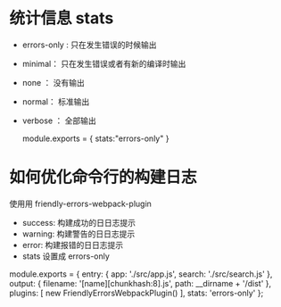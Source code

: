 # 统计信息 stats

* errors-only : 只在发生错误的时候输出
* minimal： 只在发生错误或者有新的编译时输出
* none ： 没有输出
* normal： 标准输出
* verbose ： 全部输出


    module.exports = {
        stats:"errors-only"
    }

# 如何优化命令⾏的构建⽇志
使⽤用 friendly-errors-webpack-plugin 

* success: 构建成功的⽇日志提示
* warning: 构建警告的⽇日志提示
* error: 构建报错的⽇日志提示
* stats 设置成 errors-only


module.exports = { 
    entry: {
        app: './src/app.js',
        search: './src/search.js'
         },
    output: {
        filename: '[name][chunkhash:8].js', path: __dirname + '/dist'
        },
    plugins: [
        new FriendlyErrorsWebpackPlugin()
        ],
    stats: 'errors-only' 
 };